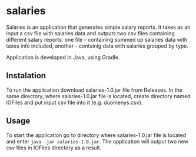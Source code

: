# salaries

Salaries is an application that generates simple salary reports. It takes as an input a csv file with salaries data and outputs two csv files containing different salary reports: one file - containing summed up salaries data with taxes info included, another - containig data with salaries grouped by type.

Application is developed in Java, using Gradle.

## Instalation

To run the application download salaries-1.0.jar file from Releases. In the same directory, where salaries-1.0.jar file is located, create directory named IOFiles and put input csv file into it (e.g. duomenys.csv).

## Usage

To start the application go to directory where salaries-1.0.jar file is located and enter `java -jar salaries-1.0.jar`. The application will output two new csv files in IOFiles directory as a result.

